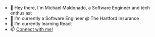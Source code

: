- 👋 Hey there, I'm Michael Maldonado, a Software Engineer and tech enthusiast
- 👀 I’m currently a Software Engineer @ The Hartford Insurance
- 🌱 I’m currently learning React
- 📫 [Connect with me!](https://www.linkedin.com/in/michael-maldo/)

<!---
maldo3/maldo3 is a ✨ special ✨ repository because its `README.md` (this file) appears on your GitHub profile.
You can click the Preview link to take a look at your changes.
--->
